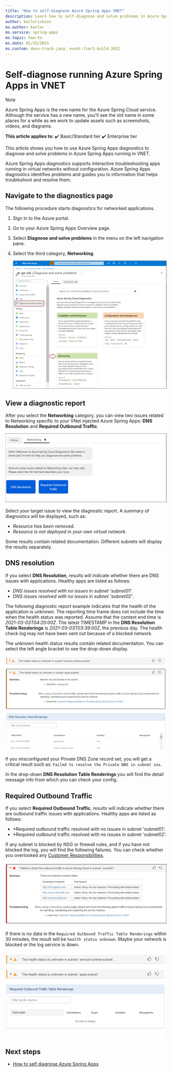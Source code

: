 ```yaml
---
title: "How to self-diagnose Azure Spring Apps VNET"
description: Learn how to self-diagnose and solve problems in Azure Spring Apps running in VNET.
author: karlerickson
ms.author: karler
ms.service: spring-apps
ms.topic: how-to
ms.date: 01/25/2021
ms.custom: devx-track-java, event-tier1-build-2022
---
```


# Self-diagnose running Azure Spring Apps in VNET

> [!NOTE]
> Azure Spring Apps is the new name for the Azure Spring Cloud service. Although the service has a new name, you'll see the old name in some places for a while as we work to update assets such as screenshots, videos, and diagrams.

**This article applies to:** ✔️ Basic/Standard tier ✔️ Enterprise tier

This article shows you how to use Azure Spring Apps diagnostics to diagnose and solve problems in Azure Spring Apps running in VNET.

Azure Spring Apps diagnostics supports interactive troubleshooting apps running in virtual networks without configuration. Azure Spring Apps diagnostics identifies problems and guides you to information that helps troubleshoot and resolve them.

## Navigate to the diagnostics page

The following procedure starts diagnostics for networked applications.

1. Sign in to the Azure portal.
1. Go to your Azure Spring Apps Overview page.
1. Select **Diagnose and solve problems** in the menu on the left navigation pane.
1. Select the third category, **Networking**.

   ![Self diagnostic title](media/spring-cloud-self-diagnose-vnet/self-diagostic-title.png)

## View a diagnostic report

After you select the **Networking** category, you can view two issues related to Networking specific to your VNet injected Azure Spring Apps: **DNS Resolution** and **Required Outbound Traffic**.

   ![Self diagnostic options](media/spring-cloud-self-diagnose-vnet/self-diagostic-dns-req-outbound-options.png)

Select your target issue to view the diagnostic report. A summary of diagnostics will be displayed, such as:

* *Resource has been removed.*
* *Resource is not deployed in your own virtual network*.

Some results contain related documentation. Different subnets will display the results separately.

## DNS resolution

If you select **DNS Resolution**, results will indicate whether there are DNS issues with applications.  Healthy apps are listed as follows:

* *DNS issues resolved with no issues in subnet 'subnet01'*.
* *DNS issues resolved with no issues in subnet 'subnet02'*.

The following diagnostic report example indicates that the health of the application is unknown. The reporting time frame does not include the time when the health status was reported.  Assume that the context end time is *2021-03-03T04:20:00Z*. The latest TIMESTAMP in the **DNS Resolution Table Renderings** is *2021-03-03T03:39:00Z*, the previous day. The health check log may not have been sent out because of a blocked network.

The unknown health status results contain related documentation.  You can select the left angle bracket to see the drop-down display.

![DNS unknown](media/spring-cloud-self-diagnose-vnet/self-diagostic-dns-unknown.png)

If you misconfigured your Private DNS Zone record set, you will get a critical result such as: `Failed to resolve the Private DNS in subnet xxx`.

In the drop-down **DNS Resolution Table Renderings** you will find the detail message info from which you can check your config.

## Required Outbound Traffic

If you select **Required Outbound Traffic**, results will indicate whether there are outbound traffic issues with applications.  Healthy apps are listed as follows:

* *Required outbound traffic resolved with no issues in subnet 'subnet01'.
* *Required outbound traffic resolved with no issues in subnet 'subnet02'.

If any subnet is blocked by NSG or firewall rules, and if you have not blocked the log, you will find the following failures. You can check whether you overlooked any [Customer Responsibilities](./vnet-customer-responsibilities.md).

![Endpoint failed](media/spring-cloud-self-diagnose-vnet/self-diagostic-endpoint-failed.png)

If there is no data in the `Required Outbound Traffic Table Renderings` within 30 minutes, the result will be `health status unknown`.
Maybe your network is blocked or the log service is down.

![Diagnostic endpoint unknown](media/spring-cloud-self-diagnose-vnet/self-diagostic-endpoint-unknown.png)

## Next steps

* [How to self diagnose Azure Spring Apps](./how-to-self-diagnose-solve.md)
